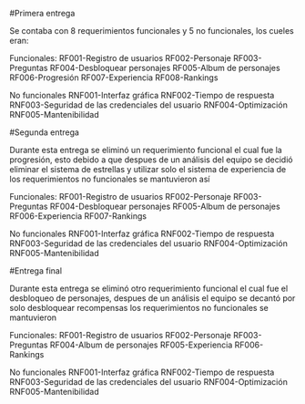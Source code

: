 #Primera entrega

Se contaba con 8 requerimientos funcionales y 5 no funcionales, los cueles eran:

Funcionales:
RF001-Registro de usuarios
RF002-Personaje
RF003-Preguntas
RF004-Desbloquear personajes
RF005-Album de personajes 
RF006-Progresión
RF007-Experiencia
RF008-Rankings

No funcionales
RNF001-Interfaz gráfica
RNF002-Tiempo de respuesta
RNF003-Seguridad de las credenciales del usuario
RNF004-Optimización
RNF005-Mantenibilidad

#Segunda entrega

Durante esta entrega se eliminó un requerimiento funcional el cual fue la progresión, esto debido a que despues de un análisis del equipo se decidió eliminar el sistema de estrellas y utilizar solo el sistema de experiencia
de los requerimientos no funcionales se mantuvieron así

Funcionales:
RF001-Registro de usuarios
RF002-Personaje
RF003-Preguntas
RF004-Desbloquear personajes
RF005-Album de personajes 
RF006-Experiencia
RF007-Rankings

No funcionales
RNF001-Interfaz gráfica
RNF002-Tiempo de respuesta
RNF003-Seguridad de las credenciales del usuario
RNF004-Optimización
RNF005-Mantenibilidad

#Entrega final

Durante esta entrega se eliminó otro requerimiento funcional el cual fue el desbloqueo de personajes, despues de un análisis el equipo se decantó por solo desbloquear recompensas
los requerimientos no funcionales se mantuvieron

Funcionales:
RF001-Registro de usuarios
RF002-Personaje
RF003-Preguntas
RF004-Album de personajes 
RF005-Experiencia
RF006-Rankings

No funcionales
RNF001-Interfaz gráfica
RNF002-Tiempo de respuesta
RNF003-Seguridad de las credenciales del usuario
RNF004-Optimización
RNF005-Mantenibilidad
